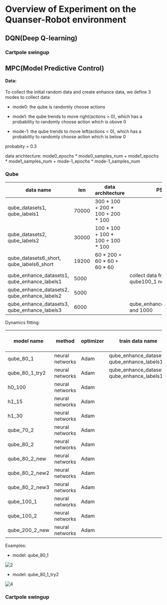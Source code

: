 # Overview of Experiment on the Quanser-Robot environment

## DQN(Deep Q-learning)

### Cartpole swingup





## MPC(Model Predictive Control)

#### Data:

To collect the initial random data and create enhance data, we define 3 modes to collect data:

+ mode0: the qube is randomly choose actions

+ mode1: the qube trends to move right(actions > 0), which has a probability to randomly choose action which is obove 0

+ mode-1: the qube trends to move left(actions < 0), which has a probability to randomly choose action which is below 0

 probabity = 0.3

 data arichtecture:  mode0_epochs * mode0_samples_num + mode1_epochs * mode1_samples_num + mode-1_epochs * mode-1_samples_num

### Qube



| data name |  len  | data architecture |  PS
|------|----------|-------------|------|
| qube_datasets1, qube_labels1  |  70000  | 300 * 100 + 200 * 100 + 200 * 100 |     |
| qube_datasets2, qube_labels2  |  30000 | 100 * 100 + 100 * 100 + 100 * 100 |    |
| qube_datasets6_short, qube_labels6_short  |  19200  | 60 * 200 + 60 * 60 + 60 * 60 |   |
| qube_enhance_datasets1, qube_enhance_labels1 |  5000  |    | collect data from the qube100_1 networks  |
| qube_enhance_datasets2, qube_enhance_labels2  |  5000  |     |
| qube_enhance_datasets3, qube_enhance_labels3  |  6000  |     |  qube_enhance_datasets1 and 1000 

Dynamics fitting:

| model name |  method  | optimizer | train data name | train data type  | model architecture |
|------|----------|-------------|-----------|---------|--:|
|  qube_80_1    | neural networks         |   Adam          | qube_enhance_dataset1, qube_enhance_labels1          | enhance data  |  7* 70* 70* 6
|  qube_80_1_try2    | neural networks         |   Adam          | qube_enhance_dataset1, qube_enhance_labels1          | enhance data  |  7 * 80 * 6
|  h0_100    | neural networks         |   Adam          |           |   | 4 * 100 * 3   |
| h1_15     | neural networks        |    Adam        |           |   | 4 * 15 *3
| h1_30     |  neural networks  |  Adam     |     | |  4 * 30 * 3
| qube_70_2     | neural networks   |  Adam     |   |   |  7 * 70 * 70 * 6
| qube_80_2    | neural networks   |  Adam     |  |    | 7 * 100 * 6
| qube_80_2_new    | neural networks   |  Adam     |  |    | 7 * 80 * 80 * 6
| qube_80_2_new2    | neural networks   |  Adam     |  |    | 7 * 300 * 300 * 6
| qube_80_2_new3    | neural networks   |  Adam     |  |    | 7 * 500 * 500 * 6
| qube_100_1     | neural networks   |  Adam     |  |    | 7 * 100 * 6
| qube_100_2     | neural networks   |  Adam     |    |  | 7 * 100 * 100 * 6
| qube_200_2_new     | neural networks   |  Adam     |  |    | 7 * 200 * 200 * 6


Examples:

+ model:  qube_80_1


![2](https://github.com/michaelliyunhao/images/blob/master/qube80_1.png)


+ model:  qube_80_1_try2

![4](https://github.com/michaelliyunhao/images/blob/master/qube_80_1_try2.png)

### Cartpole swingup
